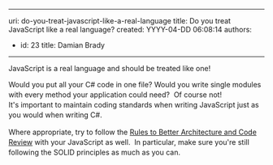 

---
uri: do-you-treat-javascript-like-a-real-language
title: Do you treat JavaScript like a real language?
created: YYYY-04-DD 06:08:14
authors:
  - id: 23
    title: Damian Brady
---




<span class='intro'> JavaScript is a real language and should be treated like one! </span>

<div><span style="line-height&#58;20px;">Would you put all your C# code in one file? Would you write single modules with every method your application could need? &#160;Of course not!</span></div><span style="line-height&#58;20px;">It's important to maintain coding standards when writing JavaScript just as you would when writing C#.</span><p></p><div><span style="line-height&#58;20px;">Where appropriate, try to follow the <a href="/SoftwareDevelopment/RulestobetterArchitectureandCodeReview">Rules to Better Architecture and Code Review</a> with your JavaScript as well. &#160;In particular, make sure you're still following the SOLID principles as much as you can.</span></div>


